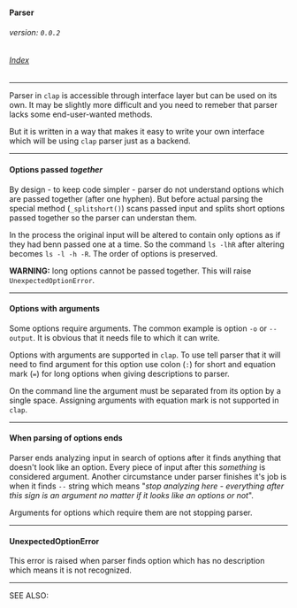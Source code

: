 #### Parser
###### _version: `0.0.2`_

###### [Index](index.mdown)
----

Parser in `clap` is accessible through interface layer but can be used on its own. 
It may be slightly more difficult and you need to remeber that parser lacks some end-user-wanted methods. 

But it is written in a way that makes it easy to write your own interface 
which will be using `clap` parser just as a backend. 

----


#### Options passed *together*

By design - to keep code simpler - parser do not understand options which are passed together (after one hyphen). 
But before actual parsing the special method (`_splitshort()`) scans passed input and 
splits short options passed together so the parser can understan them.

In the process the original input will be altered to contain only options as if they had benn passed one at a time. 
So the command `ls -lhR` after altering becomes `ls -l -h -R`. The order of options is preserved. 

**WARNING:** long options cannot be passed together. This will raise `UnexpectedOptionError`.

----


#### Options with arguments

Some options require arguments. The common example is option `-o` or `--output`. 
It is obvious that it needs file to which it can write. 

Options with arguments are supported in `clap`. 
To use tell parser that it will need to find argument for this option use colon (`:`) for short and 
equation mark (`=`) for long options when giving descriptions to parser. 

On the command line the argument must be separated from its option by a single space. 
Assigning arguments with equation mark is not supported in `clap`. 

----


#### When parsing of options ends

Parser ends analyzing input in search of options after it finds anything that doesn't look like an option. 
Every piece of input after this *something* is considered argument. 
Another circumstance under parser finishes it's job is when it finds `--` string 
which means "*stop analyzing here - everything after this sign is an argument no matter if it looks like an options or not*". 

Arguments for options which require them are not stopping parser. 

----


#### UnexpectedOptionError

This error is raised when parser finds option which has no description which means it is not recognized.

----

SEE ALSO:  
&nbsp;
